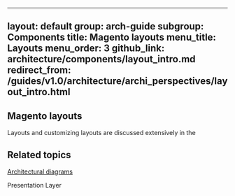 
---
layout: default
group: arch-guide
subgroup: Components
title: Magento layouts 
menu_title: Layouts 
menu_order: 3
github_link: architecture/components/layout_intro.md
redirect_from: /guides/v1.0/architecture/archi_perspectives/layout_intro.html
---

<h2 id="m2arch_layout_overview">Magento layouts</h2>  

Layouts and customizing layouts are discussed extensively in the 
<h2 id="related">Related topics</h2>
<a href="{{ site.gdeurl }}architecture/archi_perspectives/arch_diagrams.html">Architectural diagrams</a>

Presentation Layer






 
